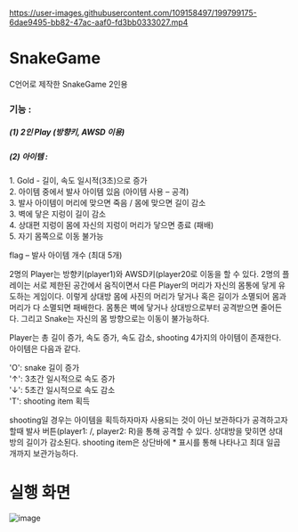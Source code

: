 

https://user-images.githubusercontent.com/109158497/199799175-6dae9495-bb82-47ac-aaf0-fd3bb0333027.mp4

# SnakeGame
C언어로 제작한 SnakeGame 2인용

<h3> 기능 : </h3>
 <h5>(1) 2인 Play (방향키, AWSD 이용)</h5>
 <h5>(2) 아이템 :</h5>
1. Gold - 길이, 속도 일시적(3초)으로 증가 <br>
2. 아이템 중에서 발사 아이템 있음 (아이템 사용 – 공격)<br>
3. 발사 아이템이 머리에 맞으면 죽음 / 몸에 맞으면 길이 감소<br>
3. 벽에 닿은 지렁이 길이 감소<br>
4. 상대편 지렁이 몸에 자신의 지렁이 머리가 닿으면 종료 (패배)<br>
5. 자기 몸쪽으로 이동 불가능<br>

flag – 발사 아이템 개수 (최대 5개)<br>

2명의 Player는 방향키(player1)와 AWSD키(player20로 이동을 할 수 있다. 2명의 플레이는 서로 제한된 공간에서 움직이면서 다른 Player의 머리가 자신의 몸통에 닿게 유도하는 게임이다. 이렇게 상대방 몸에 사진의 머리가 닿거나 혹은 길이가 소멸되어 몸과 머리가 다 소멸되면 패배한다. 몸통은 벽에 닿거나 상대방으로부터 공격받으면 줄어든다. 그리고 Snake는 자신의 몸 방향으로는 이동이 불가능하다.<br>

Player는 총 길이 증가, 속도 증가, 속도 감소, shooting 4가지의 아이템이 존재한다. 아이템은 다음과 같다.<br>

'O': snake 길이 증가<br>
'↑': 3초간 일시적으로 속도 증가<br>
'↓': 5초간 일시적으로 속도 감소<br>
'T': shooting item 획득<br>

shooting일 경우는 아이템을 획득하자마자 사용되는 것이 아닌 보관하다가 공격하고자 할때 발사 버튼(player1: /, player2: R)을 통해 공격할 수 있다. 상대방을 맞히면 상대방의 길이가 감소된다. shooting item은 상단바에 * 표시를 통해 나타나고 최대 일곱 개까지 보관가능하다.

# 실행 화면

![image](https://user-images.githubusercontent.com/109158497/199796563-6ec40132-a3b6-410d-b9d6-ebbc39602af3.png)

